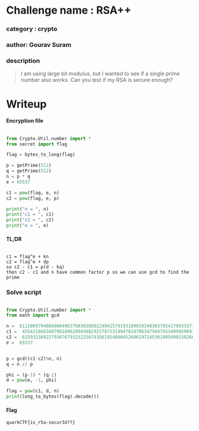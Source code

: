# Challenge name : RSA++
### category : crypto
### author: Gourav Suram

### description

> I am using large bit modulus, but I wanted to see if a single prime number also works. Can you test if my RSA is secure enough?


# Writeup

#### Encryption file

```py

from Crypto.Util.number import *
from secret import flag

flag = bytes_to_long(flag)

p = getPrime(512)
q = getPrime(512)
n = p * q
e = 65537

c1 = pow(flag, e, n)
c2 = pow(flag, e, p)

print("n = ", n)
print("c1 = ", c1)
print("c2 = ", c2)
print("e = ", e)
```


#### TL;DR

```

c1 = flag^e + kn
c2 = flag^e + dp
so c2 - c1 = p(d - kq)
then c2 - c1 and n have common factor p so we can use gcd to find the prime

```


### Solve script

```py

from Crypto.Util.number import *
from math import gcd

n =  81120097948660064963760363050224942579193189658348303705417893337169638307930351045249862762611157186996852696621784130049967859671648623160495105395190069314659009235762286765210860898811784296123193952250059910523047202326030491416120053059504011321595408304983860432724425092826960453007550936094304250963
c1 =  45542186634979818062894508292378753199478347063475697933499959697412788876807522856025815165018689983246356097240196880132597170468962860463199963360111660016494444108422393986533159592722480873081672381024281364897042977740113819516183806738336958274218078682579800284758665877467676683984973821673759803463
c2 =  6259323892279367679323225674356195466045260619714530100569015926670850676458507016827519096626664770457854380432846957698467052357514606396208880352441451
e =  65537


p = gcd((c1-c2)%n, n)
q = n // p

phi = (p-1) * (q-1)
d = pow(e, -1, phi)

flag = pow(c1, d, n)
print(long_to_bytes(flag).decode())

```

#### Flag

`quarkCTF{is_r5a-secur3d??}`
